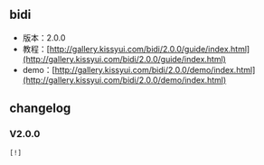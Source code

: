## bidi

* 版本：2.0.0
* 教程：[http://gallery.kissyui.com/bidi/2.0.0/guide/index.html](http://gallery.kissyui.com/bidi/2.0.0/guide/index.html)
* demo：[http://gallery.kissyui.com/bidi/2.0.0/demo/index.html](http://gallery.kissyui.com/bidi/2.0.0/demo/index.html)

## changelog

### V2.0.0

    [!]


